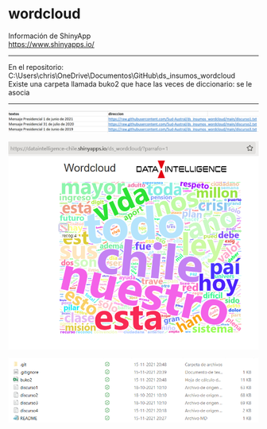 # wordcloud

Información de ShinyApp\
https://www.shinyapps.io/

***
En el repositorio: C:\Users\chris\OneDrive\Documentos\GitHub\ds_insumos_wordcloud\
Existe una carpeta llamada buko2 que hace las veces de diccionario: se le asocia 
***

![](imagen_001.png)

![](imagen_002.png)




![](imagen_003.png)

